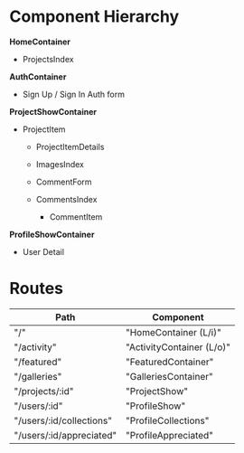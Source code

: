 # Component Hierarchy

**HomeContainer**

- ProjectsIndex

**AuthContainer**

- Sign Up / Sign In Auth form 

**ProjectShowContainer**

- ProjectItem

  - ProjectItemDetails
  - ImagesIndex
  - CommentForm
  - CommentsIndex

    - CommentItem

**ProfileShowContainer**

- User Detail

# Routes

Path                     | Component
------------------------ | -------------------------
"/"                      | "HomeContainer (L/i)"
"/activity"              | "ActivityContainer (L/o)"
"/featured"              | "FeaturedContainer"
"/galleries"             | "GalleriesContainer"
"/projects/:id"          | "ProjectShow"
"/users/:id"             | "ProfileShow"
"/users/:id/collections" | "ProfileCollections"
"/users/:id/appreciated" | "ProfileAppreciated"
